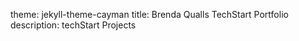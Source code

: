 theme: jekyll-theme-cayman
title: Brenda Qualls TechStart Portfolio 
description: techStart Projects
